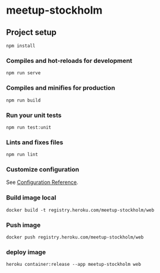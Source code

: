 # meetup-stockholm

## Project setup
```
npm install
```

### Compiles and hot-reloads for development
```
npm run serve
```

### Compiles and minifies for production
```
npm run build
```

### Run your unit tests
```
npm run test:unit
```

### Lints and fixes files
```
npm run lint
```

### Customize configuration
See [Configuration Reference](https://cli.vuejs.org/config/).


### Build image local
```
docker build -t registry.heroku.com/meetup-stockholm/web
```
### Push image 
```
docker push registry.heroku.com/meetup-stockholm/web
```

### deploy image
```
heroku container:release --app meetup-stockholm web
```
